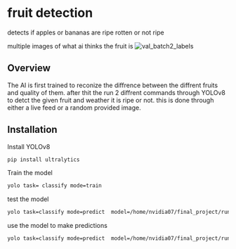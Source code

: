
# fruit detection

 detects if apples or bananas are ripe rotten or not ripe

multiple images of what ai thinks the fruit is
![val_batch2_labels](https://github.com/user-attachments/assets/d63494c4-94a7-4b14-b290-3520c259eaa8)


## Overview
The AI is first trained to reconize the diffrence between the diffrent fruits and quality of them. after thit the run 2 diffrent commands through YOLOv8 to detct the given fruit and weather it is ripe or not. this is done through either a live feed or a random provided image. 
 

## Installation

Install YOLOv8

```bash
pip install ultralytics
```

Train the model
```bash
yolo task= classify mode=train
```

test the model
```bash
yolo task=classify mode=predict  model=/home/nvidia07/final_project/runs/classify/train4/weights/best.pt source=0
```

use the model to make predictions
```bash
yolo task=classify mode=predict  model=/home/nvidia07/final_project/runs/classify/train4/weights/best.pt source=/home/nvidia07/final_project/runs/classify/predict/test07/final_project/runs/classify/train4/weights/best.pt 
```

